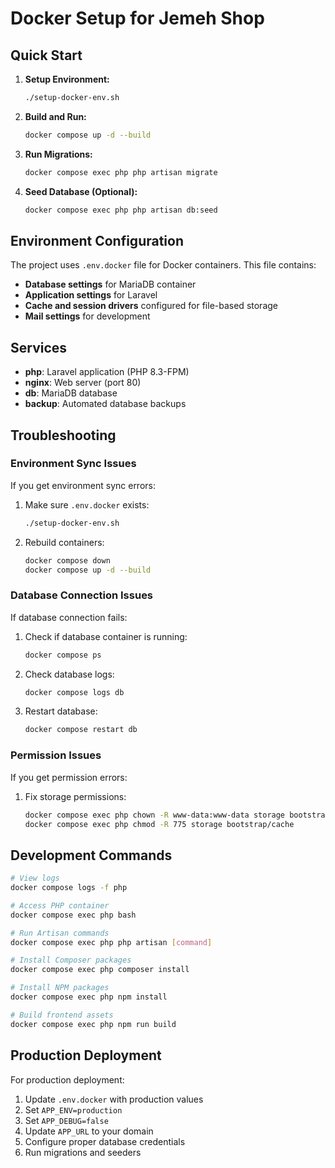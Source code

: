 # Docker Setup for Jemeh Shop

## Quick Start

1. **Setup Environment:**

    ```bash
    ./setup-docker-env.sh
    ```

2. **Build and Run:**

    ```bash
    docker compose up -d --build
    ```

3. **Run Migrations:**

    ```bash
    docker compose exec php php artisan migrate
    ```

4. **Seed Database (Optional):**
    ```bash
    docker compose exec php php artisan db:seed
    ```

## Environment Configuration

The project uses `.env.docker` file for Docker containers. This file contains:

-   **Database settings** for MariaDB container
-   **Application settings** for Laravel
-   **Cache and session drivers** configured for file-based storage
-   **Mail settings** for development

## Services

-   **php**: Laravel application (PHP 8.3-FPM)
-   **nginx**: Web server (port 80)
-   **db**: MariaDB database
-   **backup**: Automated database backups

## Troubleshooting

### Environment Sync Issues

If you get environment sync errors:

1. Make sure `.env.docker` exists:

    ```bash
    ./setup-docker-env.sh
    ```

2. Rebuild containers:
    ```bash
    docker compose down
    docker compose up -d --build
    ```

### Database Connection Issues

If database connection fails:

1. Check if database container is running:

    ```bash
    docker compose ps
    ```

2. Check database logs:

    ```bash
    docker compose logs db
    ```

3. Restart database:
    ```bash
    docker compose restart db
    ```

### Permission Issues

If you get permission errors:

1. Fix storage permissions:
    ```bash
    docker compose exec php chown -R www-data:www-data storage bootstrap/cache
    docker compose exec php chmod -R 775 storage bootstrap/cache
    ```

## Development Commands

```bash
# View logs
docker compose logs -f php

# Access PHP container
docker compose exec php bash

# Run Artisan commands
docker compose exec php php artisan [command]

# Install Composer packages
docker compose exec php composer install

# Install NPM packages
docker compose exec php npm install

# Build frontend assets
docker compose exec php npm run build
```

## Production Deployment

For production deployment:

1. Update `.env.docker` with production values
2. Set `APP_ENV=production`
3. Set `APP_DEBUG=false`
4. Update `APP_URL` to your domain
5. Configure proper database credentials
6. Run migrations and seeders
